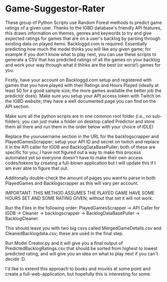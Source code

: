 # Game-Suggestor-Rater
These group of Python Scripts use Random Forest methods to predict game ratings of a given user. Thanks to the IGBD database's friendly API features, this draws information on themes, genres and keywords to try and give expected ratings for games that are on a user's backlog by parsing through existing data on played items. Backloggd.com is required. Essentially predicting how much the model thinks you will like any given game; for example if you don't know what to play next, you can use these scripts to generate a CSV that has predicted ratings of all the games on your backlog and work your way through what it thinks are the best (or worst!) games for you.

Firstly, have your account on Backloggd.com setup and registered with games that you have played with their Ratings and Hours Played (ideally at least 50 for a good sample size; the more games available the better job the predictor does). Make sure you setup your API access token with Twitch on the IGBD website; they have a well documented page you can find on the API section.

Make sure all the python scripts are in one common root folder (i.e., no sub-folders; you can just make a folder on desktop called Predictor and store them all there and run them in the order below with your choice of IDLE)

Replace the yourusername section in the URL for the backlogscrapper and PlayedGamesScrapper; setup your API ID and secret on twitch and replace it in the API caller for IGDB and BacklogDataBasePuller; both of these are specific for you; I have not figured out a way to make this process automated yet so everyone doesn't have to make their own access codes/tokens by creating a full-blown application but I will update this if I am ever able to figure that out. 

Additonally double-check the amount of pages you want to parse in both PlayedGames and Backlogscrapper as this will vary per account.

IMPORTANT: THIS METHOD ASSUMES THE PLAYED GAME HAVE SOME HOURS SET AND SOME RATING GIVEN; without that set it will not work.

Run the Files in the following order: PlayedGamesScrapper -> API Caller for IGDB -> Cleaner -> backlogscrapper -> BacklogDataBasePuller -> BacklogCleaner. 

This should leave you with two big csvs called MergedGameDetails.csv and CleanedBacklogdata.csv; these are used in the final step.

Run Model Creator.py and it will give you a final output of PredictedBacklogRatings.csv that should be sorted from highest to lowest predicted rating, and will give you an idea on what to play next if you can't decide :D.

I'd like to extend this approach to books and movies at some point and create a full-web-application, but hopefully this is interesting for some.
